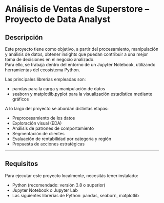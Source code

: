 # Análisis de Ventas de Superstore – Proyecto de Data Analyst

## Descripción

Este proyecto tiene como objetivo, a partir del procesamiento, manipulación y análisis de datos, obtener insights que puedan contribuir a una mejor toma de decisiones en el negocio analizado.  
Para ello, se trabaja dentro del entorno de un Jupyter Notebook, utilizando herramientas del ecosistema Python.  

Las principales librerías empleadas son:

- pandas para la carga y manipulación de datos  
- seaborn y matplotlib.pyplot para la visualización estadística mediante gráficos

A lo largo del proyecto se abordan distintas etapas:

- Preprocesamiento de los datos  
- Exploración visual (EDA)  
- Análisis de patrones de comportamiento  
- Segmentación de clientes  
- Evaluación de rentabilidad por categoría y región  
- Propuesta de acciones estratégicas

---

##  Requisitos

Para ejecutar este proyecto localmente, necesitás tener instalado:

- Python (recomendado: versión 3.8 o superior)  
- Jupyter Notebook o Jupyter Lab  
- Las siguientes librerías de Python: pandas, seaborn, matplotlib
